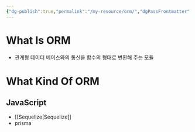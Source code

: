 ```yaml
---
{"dg-publish":true,"permalink":"/my-resource/orm/","dgPassFrontmatter":true}
---
```


# What Is ORM
 - 관계형 데이터 베이스와의 통신을 함수의 형태로 변환해 주는 모듈 
# What Kind Of ORM
## JavaScript
 - [[Sequelize\|Sequelize]]
 - prisma